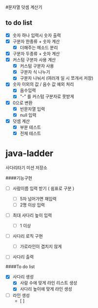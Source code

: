 #문자열 덧셈 계산기

to do list
----
- [x] 숫자 하나 입력시 숫자 출력
- [x] 구분자 한종류 + 숫자 계산
    - [x] 더해주는 메소드 분리 
- [x] 구분자 두종류 + 숫자 계산
- [x] 커스텀 구분자 사용 계산
    - [x] 커스텀 구분자 사용
    - [x] 구분자 식 나누기
    - [x] 구분자 나눠서 (여러개 일 시 쪼개서 저장)
- [x] 숫자 이외의 값 / 음수 값 예외 처리
    - [x] 음수입력
    - [x] "-" 를 커스텀 구분자로 못받게 
- [x] 0으로 변환
    - [x] 빈문자열 입력 
    - [x] null 입력
- [x] 덧셈 계산
    - [x] 부분 테스트
    - [x] 전체 테스트 

# java-ladder
사다리타기 미션 저장소

####기능구현
- [ ] 사람이름 입력 받기 ( 쉼표로 구분 )
    - [ ] 5자 넘어가면 재입력
    - [ ] 2명 이상 입력
- [ ] 최대 사다리 높이 입력
    - [ ] 1 이상 
- [ ] 사다리 로직 구현
    - [ ] 가로라인이 겹치지 않게
- [ ] 사다리 출력


####To do list 
- [x] 사다리 생성
    - [x] 사람 수에 맞게 라인 리스트 생성
    - [x] 사다리 높이에 맞게 라인 생성
- [ ] 라인 생성
     - [ ] 
    